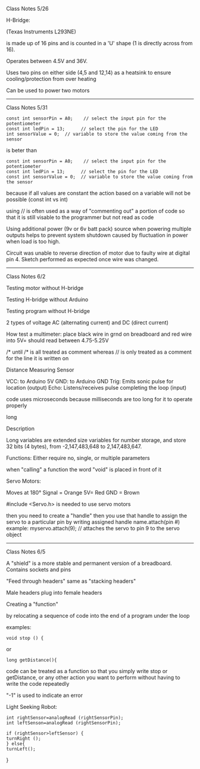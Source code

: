 Class Notes 5/26
  
H-Bridge: 
  
(Texas Instruments L293NE) 
  
is made up of 16 pins and is counted in a 'U' shape (1 is directly across from 16).  
  
Operates between 4.5V and 36V.
  
Uses two pins on either side (4,5 and 12,14) as a heatsink to ensure cooling/protection from over heating
  
Can be used to power two motors 
  
____________________________

Class Notes 5/31

  
``` 
const int sensorPin = A0;    // select the input pin for the potentiometer
const int ledPin = 13;      // select the pin for the LED
int sensorValue = 0;  // variable to store the value coming from the sensor
```

is beter than

``` 
const int sensorPin = A0;    // select the input pin for the potentiometer
const int ledPin = 13;      // select the pin for the LED
const int sensorValue = 0;  // variable to store the value coming from the sensor
```

because if all values are constant the action based on a variable will not be possible (const int vs int)

using // is often used as a way of "commenting out" a portion of code so that it is still visable to the programmer but not read as code

Using additional power (9v or 6v batt pack) source when powering multiple outputs helps to prevent system shutdown caused by fluctuation in power when load is too high.

Circuit was unable to reverse direction of motor due to faulty wire at digital pin 4.  Sketch performed as expected once wire was changed.
__________________________________________________________________________________________________________________________________________
  
Class Notes 6/2

Testing motor without H-bridge

Testing H-bridge without Arduino

Testing program without H-bridge

2 types of voltage AC (alternating current) and DC (direct current)

How test a multimeter: place black wire in grnd on breadboard and red wire into 5V= should read between 4.75-5.25V

/* until /* is all treated as comment whereas // is only treated as a comment for the line it is written on

Distance Measuring Sensor

VCC: to Arduino 5V GND: to Arduino GND Trig: Emits sonic pulse for location (output) Echo: Listens/receives pulse completing the loop (input)

code uses microseconds because milliseconds are too long for it to operate properly

long

Description

Long variables are extended size variables for number storage, and store 32 bits (4 bytes), from -2,147,483,648 to 2,147,483,647.

Functions: Either require no, single, or multiple parameters

when "calling" a function the word "void" is placed in front of it

Servo Motors:

Moves at 180° Signal = Orange 5V= Red GND = Brown

#include <Servo.h>
is needed to use servo motors

then you need to create a "handle" then you use that handle to assign the servo to a particular pin by writing assigned handle name.attach(pin #) example: myservo.attach(9); // attaches the servo to pin 9 to the servo object

______________________________________________________

Class Notes 6/5

A "shield" is a more stable and permanent version of a breadboard.  Contains sockets and pins

"Feed through headers" same as "stacking headers"

Male headers plug into female headers

Creating a "function"

by relocating a sequence of code into the end of a program under the loop

examples:

```
void stop () {
```
or

```
long getDistance(){
```
code can be treated as a function so that you simply write stop or getDistance, or any other action you want to perform without having to write the code repeatedly

"-1" is used to indicate an error 

Light Seeking Robot:

```
int rightSensor=analogRead (rightSensorPin);
int leftSenson=analogRead (rightSensorPin);

if (rightSensor>leftSensor) {
turnRight ();
} else{
turnLeft();
```
}


